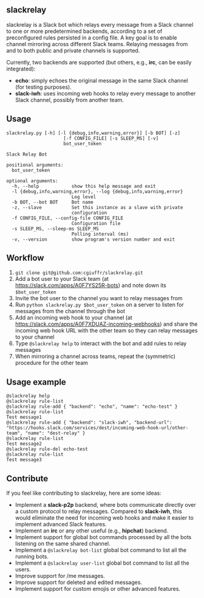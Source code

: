 slackrelay
-------------

slackrelay is a Slack bot which relays every message from a Slack channel to one or more predetermined backends, according to a set of preconfigured rules persisted in a config file. A key goal is to enable channel mirroring across different Slack teams. Relaying messages from and to both public and private channels is supported.

Currently, two backends are supported (but others, e.g., **irc**, can be easily integrated):
* **echo**: simply echoes the original message in the same Slack channel (for testing purposes).
* **slack-iwh**: uses incoming web hooks to relay every message to another Slack channel, possibly from another team.

Usage
-----

```
slackrelay.py [-h] [-l {debug,info,warning,error}] [-b BOT] [-z]
                     [-f CONFIG_FILE] [-s SLEEP_MS] [-v]
                     bot_user_token

Slack Relay Bot

positional arguments:
  bot_user_token

optional arguments:
  -h, --help            show this help message and exit
  -l {debug,info,warning,error}, --log {debug,info,warning,error}
                        Log level
  -b BOT, --bot BOT     Bot name
  -z, --slave           Set this instance as a slave with private
                        configuration
  -f CONFIG_FILE, --config-file CONFIG_FILE
                        Configuration file
  -s SLEEP_MS, --sleep-ms SLEEP_MS
                        Polling interval (ms)
  -v, --version         show program's version number and exit
```

Workflow
-------

1. `git clone git@github.com:cgiuffr/slackrelay.git`
2. Add a bot user to your Slack team (at https://slack.com/apps/A0F7YS25R-bots) and note down its `$bot_user_token`
3. Invite the bot user to the channel you want to relay messages from
4. Run `python slackrelay.py $bot_user_token` on a server to listen for messages from the channel through the bot
5. Add an incoming web hook to your channel (at https://slack.com/apps/A0F7XDUAZ-incoming-webhooks) and share the incoming web hook URL with the other team so they can relay messages to your channel
6. Type `@slackrelay help` to interact with the bot and add rules to relay messages
7. When mirroring a channel across teams, repeat the (symmetric) procedure for the other team

Usage example
-------------

```
@slackrelay help
@slackrelay rule-list
@slackrelay rule-add { "backend": "echo", "name": "echo-test" }
@slackrelay rule-list
Test message1
@slackrelay rule-add { "backend": "slack-iwh", "backend-url": "https://hooks.slack.com/services/dest/incoming-web-hook-url/other-team", "name": "dest-relay" }
@slackrelay rule-list
Test message2
@slackrelay rule-del echo-test
@slackrelay rule-list
Test message3
```

Contribute
----------

If you feel like contributing to slackrelay, here are some ideas:
* Implement a **slack-p2p** backend, where bots communicate directly over a custom protocol to relay messages. Compared to **slack-iwh**, this would eliminate the need for incoming web hooks and make it easier to implement advanced Slack features.
* Implement an **irc** or any other useful (e.g., **hipchat**) backend.
* Implement support for global bot commands processed by all the bots listening on the same shared channel.
* Implement a `@slackrelay bot-list` global bot command to list all the running bots.
* Implement a `@slackrelay user-list` global bot command to list all the users.
* Improve support for /me messages.
* Improve support for deleted and edited messages.
* Implement support for custom emojis or other advanced features.
